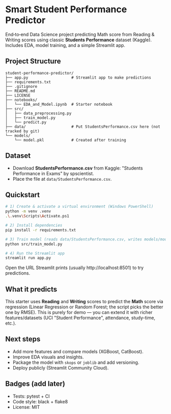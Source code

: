 # Smart Student Performance Predictor

End‑to‑end Data Science project predicting Math score from Reading & Writing scores using classic **Students Performance** dataset (Kaggle). Includes EDA, model training, and a simple Streamlit app.

## Project Structure
```
student-performance-predictor/
├── app.py                   # Streamlit app to make predictions
├── requirements.txt
├── .gitignore
├── README.md
├── LICENSE
├── notebooks/
│   └── EDA_and_Model.ipynb  # Starter notebook
├── src/
│   ├── data_preprocessing.py
│   ├── train_model.py
│   └── predict.py
├── data/                    # Put StudentsPerformance.csv here (not tracked by git)
└── models/
    └── model.pkl            # Created after training
```

## Dataset
- Download **StudentsPerformance.csv** from Kaggle: "Students Performance in Exams" by spscientist.
- Place the file at `data/StudentsPerformance.csv`.

## Quickstart
```bash
# 1) Create & activate a virtual environment (Windows PowerShell)
python -m venv .venv
.\.venv\Scripts\Activate.ps1

# 2) Install dependencies
pip install -r requirements.txt

# 3) Train model (reads data/StudentsPerformance.csv, writes models/model.pkl)
python src/train_model.py

# 4) Run the Streamlit app
streamlit run app.py
```

Open the URL Streamlit prints (usually http://localhost:8501) to try predictions.

## What it predicts
This starter uses **Reading** and **Writing** scores to predict the **Math** score via regression (Linear Regression or Random Forest; the script picks the better one by RMSE). This is purely for demo — you can extend it with richer features/datasets (UCI "Student Performance", attendance, study-time, etc.).

## Next steps
- Add more features and compare models (XGBoost, CatBoost).
- Improve EDA visuals and insights.
- Package the model with `skops` or `joblib` and add versioning.
- Deploy publicly (Streamlit Community Cloud).

## Badges (add later)
- Tests: pytest + CI
- Code style: black + flake8
- License: MIT

